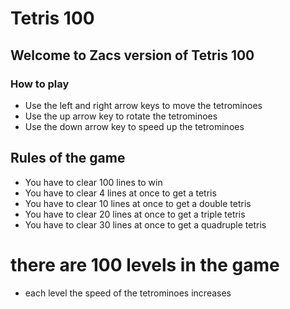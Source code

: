 # Tetris 100

## Welcome to Zacs version of Tetris 100

### How to play

- Use the left and right arrow keys to move the tetrominoes
- Use the up arrow key to rotate the tetrominoes
- Use the down arrow key to speed up the tetrominoes    

## Rules of the game    

- You have to clear 100 lines to win
- You have to clear 4 lines at once to get a tetris
- You have to clear 10 lines at once to get a double tetris
- You have to clear 20 lines at once to get a triple tetris
- You have to clear 30 lines at once to get a quadruple tetris

# there are 100 levels in the game

- each level the speed of the tetrominoes increases
